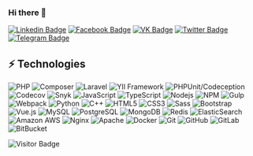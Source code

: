 ### Hi there 👋

[![Linkedin Badge](https://img.shields.io/badge/-dbespalov--rosko-blue?style=flat-square&logo=Linkedin&logoColor=white&link=https://www.linkedin.com/in/dbespalov-rosko/)](https://www.linkedin.com/in/dbespalov-rosko/)
[![Facebook Badge](https://img.shields.io/badge/-dbespalov.rosko-blue?style=flat-square&logo=Facebook&logoColor=white&link=https://www.facebook.com/dbespalov.rosko)](https://www.facebook.com/dbespalov.rosko)
[![VK Badge](https://img.shields.io/badge/-dbespalov.rosko-blue?style=flat-square&logo=VK&logoColor=white&link=https://vk.com/dbespalov.rosko)](https://vk.com/dbespalov.rosko)
[![Twitter Badge](https://img.shields.io/badge/-superrosko-blue?style=flat-square&logo=Twitter&logoColor=white&link=https://twitter.com/superrosko)](https://twitter.com/superrosko)
[![Telegram Badge](https://img.shields.io/badge/-superrosko-blue?style=flat-square&logo=Telegram&logoColor=white&link=https://t.me/superrosko)](https://t.me/superrosko)

## ⚡ Technologies

![PHP](https://img.shields.io/badge/-PHP-black?style=flat-square&logo=PHP&logoColor=white&color=777BB4)
![Composer](https://img.shields.io/badge/-Composer-black?style=flat-square&logo=Composer&logoColor=white&color=885630)
![Laravel](https://img.shields.io/badge/-Laravel-black?style=flat-square&logo=Laravel&logoColor=white&color=FF2D20)
![YII Framework](https://img.shields.io/badge/-YII%20Framework-black?style=flat-square&logo=&logoColor=white&color=A7CA5A)
![PHPUnit/Codeception](https://img.shields.io/badge/-PHPUnit/Codeception-black?style=flat-square&logo=&logoColor=white&color=236BFD)
![Codecov](https://img.shields.io/badge/-Codecov-black?style=flat-square&logo=Codecov&logoColor=white&color=F01F7A)
![Snyk](https://img.shields.io/badge/-Snyk-black?style=flat-square&logo=Snyk&logoColor=white&color=4C4A73)
![JavaScript](https://img.shields.io/badge/-JavaScript-black?style=flat-square&logo=javascript&logoColor=black&color=F7DF1E)
![TypeScript](https://img.shields.io/badge/-TypeScript-black?style=flat-square&logo=typescript&logoColor=white&color=007ACC)
![Nodejs](https://img.shields.io/badge/-Nodejs-black?style=flat-square&logo=Node.js&logoColor=white&color=339933)
![NPM](https://img.shields.io/badge/-NPM-black?style=flat-square&logo=NPM&logoColor=white&color=CB3837)
![Gulp](https://img.shields.io/badge/-Gulp-black?style=flat-square&logo=Gulp&logoColor=white&color=CF4647)
![Webpack](https://img.shields.io/badge/-Webpack-black?style=flat-square&logo=Webpack&logoColor=black&color=8DD6F9)
![Python](https://img.shields.io/badge/-Python-black?style=flat-square&logo=Python&logoColor=white&color=3776AB)
![C++](https://img.shields.io/badge/-C/C++-black?style=flat-square&logo=c&logoColor=white&color=A8B9CC)
![HTML5](https://img.shields.io/badge/-HTML5-black?style=flat-square&logo=html5&logoColor=white&color=E34F26)
![CSS3](https://img.shields.io/badge/-CSS3-black?style=flat-square&logo=css3&logoColor=white&color=1572B6)
![Sass](https://img.shields.io/badge/-Sass-black?style=flat-square&logo=Sass&logoColor=white&color=CC6699)
![Bootstrap](https://img.shields.io/badge/-Bootstrap-black?style=flat-square&logo=bootstrap&logoColor=white&color=563D7C)
![Vue.js](https://img.shields.io/badge/-Vue.js-black?style=flat-square&logo=Vue.js&logoColor=white&color=4FC08D)
![MySQL](https://img.shields.io/badge/-MySQL-black?style=flat-square&logo=mysql&logoColor=white&color=4479A1)
![PostgreSQL](https://img.shields.io/badge/-PostgreSQL-black?style=flat-square&logo=postgresql&logoColor=white&color=336791)
![MongoDB](https://img.shields.io/badge/-MongoDB-black?style=flat-square&logo=mongodb&logoColor=white&color=47A248)
![Redis](https://img.shields.io/badge/-Redis-black?style=flat-square&logo=Redis&logoColor=white&color=DC382D)
![ElasticSearch](https://img.shields.io/badge/-ElasticSearch-black?style=flat-square&logo=elasticsearch&logoColor=white&color=005571)
![Amazon AWS](https://img.shields.io/badge/Amazon%20AWS-black?style=flat-square&logo=amazon-aws&logoColor=white&color=232F3E)
![Nginx](https://img.shields.io/badge/-Nginx-black?style=flat-square&logo=Nginx&logoColor=white&color=269539)
![Apache](https://img.shields.io/badge/-Apache-black?style=flat-square&logo=Apache&logoColor=white&color=D22128)
![Docker](https://img.shields.io/badge/-Docker-black?style=flat-square&logo=docker&logoColor=white&color=2496ED)
![Git](https://img.shields.io/badge/-Git-black?style=flat-square&logo=git&logoColor=white&color=F05032)
![GitHub](https://img.shields.io/badge/-GitHub-black?style=flat-square&logo=github&logoColor=white&color=181717)
![GitLab](https://img.shields.io/badge/-GitLab-black?style=flat-square&logo=gitlab&logoColor=white&color=FCA121)
![BitBucket](https://img.shields.io/badge/-BitBucket-black?style=flat-square&logo=bitbucket&logoColor=white&color=0052CC)


![Visitor Badge](https://visitor-badge.laobi.icu/badge?page_id=superrosko.superrosko)
